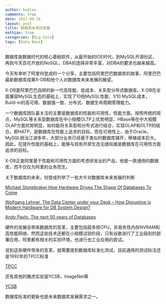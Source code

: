 ```yaml
---
author: bydiao
comments: true
date: 2017-09-26
layout: post
title: 数据库未来的发展
mathjax: true
categories: [Big Data]
tags: [Data Base]
---
```


数据库是数据时代的核心基础软件，从最开始的IOE时代，到MySQL开源社区，再到今天百花齐放的NoSQL，DBA的选择非常丰富，对DBA的要求也越来越高。

今天有幸听了阿里何登成的一个分享，主要包括阿里巴巴数据库的故事，阿里巴巴最新数据库成果X-DB和他个人对数据库未来发展的展望。

X-DB是阿里巴巴自研的新一代高性能、低成本、关系型分布式数据库。X-DB在全面兼容MySQL生态的基础上，实现了10倍MySQL性能，1/10 MySQL成本，Build-in的高可用、数据强一致、分布式、数据生命周期管理能力。

一个数据库团队最关注的主要是数据库的性能和可用性，性能方面，按照传统的观点，MySQL等关系型数据库在中小规模OLTP上优势明显，HBase等在中大规模OLAP方面优势明显，如何能将关系型和分布式进行结合，实现OLAP和OLTP的结合，即HATP，是数据库在性能上追求的目标。而在可用性上，由于Oracle，MySQL统治江湖多年，大部分业务已经基于类似的数据库铺开，移植成本巨大。因此，在提升性能的基础上，能够与现有开原生态无缝衔接是数据库在可用性方面追求的目标。

X-DB正是阿里基于性能和可用性方面的考虑研发出的产品，他是一款通用的数据库，而不仅仅为阿里的业务而生。

关于数据库的未来，何登成列举了一些大牛对数据库未来发展的判断

[Michael Stonebraker,How Hardware Drives The Shape Of Databases To Come](https://www.nextplatform.com/2017/08/15/hardware-drives-shape-databases-come/)

[Wolfgang Lehner, The Data Center under your Desk – How Disruptive is
Modern Hardware for DB System Design?](http://www.vldb.org/pvldb/vol10/p2018-lehner.pdf)

[Andy Pavlo, The next 50 years of Databases](http://www.cs.cmu.edu/~pavlo/blog/2015/09/the-next-50-years-of-databases.html)

硬件的发展会带来数据库的变革，主要包括超多核CPU，非易失性内存NVRAM和高性能网络，然而这些技术还都在小规模试验阶段，只有谷歌进行了工业级别的部署应用，阿里都有相关的实验环境，也进行也工业应用的尝试。

说到这些硬件带来的变革，就需要提到数据库标准化测试，目前通用的测试标注还是1992年的TPCC标准

[TPCC](http://www.tpc.org/tpcc/)

还有其他的雅虎实验室YCSB，ImageNet等

[YCSB](https://en.wikipedia.org/wiki/YCSB)

数据库标准的更新也是未来数据库发展需求之一。


